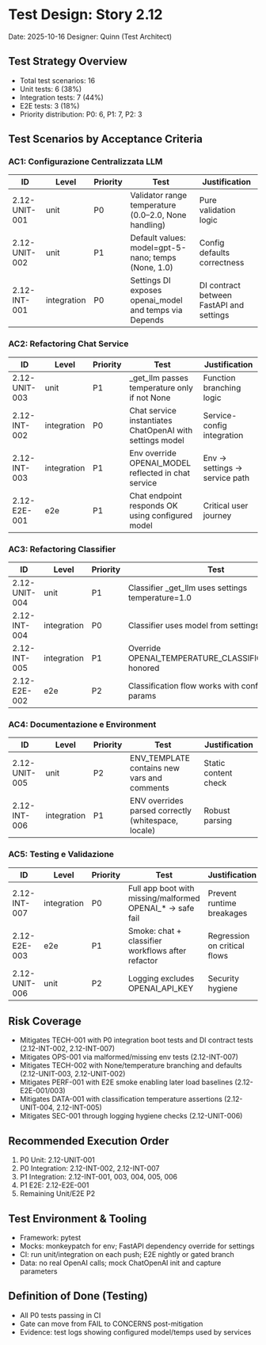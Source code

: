 # Test Design: Story 2.12

Date: 2025-10-16
Designer: Quinn (Test Architect)

## Test Strategy Overview

- Total test scenarios: 16
- Unit tests: 6 (38%)
- Integration tests: 7 (44%)
- E2E tests: 3 (18%)
- Priority distribution: P0: 6, P1: 7, P2: 3

## Test Scenarios by Acceptance Criteria

### AC1: Configurazione Centralizzata LLM

| ID            | Level       | Priority | Test                                                     | Justification |
| ------------- | ----------- | -------- | -------------------------------------------------------- | ------------- |
| 2.12-UNIT-001 | unit        | P0       | Validator range temperature (0.0–2.0, None handling)     | Pure validation logic |
| 2.12-UNIT-002 | unit        | P1       | Default values: model=gpt-5-nano; temps (None, 1.0)      | Config defaults correctness |
| 2.12-INT-001  | integration | P0       | Settings DI exposes openai_model and temps via Depends   | DI contract between FastAPI and settings |

### AC2: Refactoring Chat Service

| ID            | Level       | Priority | Test                                                     | Justification |
| ------------- | ----------- | -------- | -------------------------------------------------------- | ------------- |
| 2.12-UNIT-003 | unit        | P1       | _get_llm passes temperature only if not None             | Function branching logic |
| 2.12-INT-002  | integration | P0       | Chat service instantiates ChatOpenAI with settings model | Service-config integration |
| 2.12-INT-003  | integration | P1       | Env override OPENAI_MODEL reflected in chat service      | Env → settings → service path |
| 2.12-E2E-001  | e2e         | P1       | Chat endpoint responds OK using configured model         | Critical user journey |

### AC3: Refactoring Classifier

| ID            | Level       | Priority | Test                                                     | Justification |
| ------------- | ----------- | -------- | -------------------------------------------------------- | ------------- |
| 2.12-UNIT-004 | unit        | P1       | Classifier _get_llm uses settings temperature=1.0        | Function correctness |
| 2.12-INT-004  | integration | P0       | Classifier uses model from settings                      | Service-config integration |
| 2.12-INT-005  | integration | P1       | Override OPENAI_TEMPERATURE_CLASSIFICATION=1.0 honored  | Env override correctness |
| 2.12-E2E-002  | e2e         | P2       | Classification flow works with configured params         | End-to-end sanity |

### AC4: Documentazione e Environment

| ID            | Level       | Priority | Test                                                     | Justification |
| ------------- | ----------- | -------- | -------------------------------------------------------- | ------------- |
| 2.12-UNIT-005 | unit        | P2       | ENV_TEMPLATE contains new vars and comments              | Static content check |
| 2.12-INT-006  | integration | P1       | ENV overrides parsed correctly (whitespace, locale)      | Robust parsing |

### AC5: Testing e Validazione

| ID            | Level       | Priority | Test                                                     | Justification |
| ------------- | ----------- | -------- | -------------------------------------------------------- | ------------- |
| 2.12-INT-007  | integration | P0       | Full app boot with missing/malformed OPENAI_* → safe fail| Prevent runtime breakages |
| 2.12-E2E-003  | e2e         | P1       | Smoke: chat + classifier workflows after refactor        | Regression on critical flows |
| 2.12-UNIT-006 | unit        | P2       | Logging excludes OPENAI_API_KEY                          | Security hygiene |

## Risk Coverage

- Mitigates TECH-001 with P0 integration boot tests and DI contract tests (2.12-INT-002, 2.12-INT-007)
- Mitigates OPS-001 via malformed/missing env tests (2.12-INT-007)
- Mitigates TECH-002 with None/temperature branching and defaults (2.12-UNIT-003, 2.12-UNIT-002)
- Mitigates PERF-001 with E2E smoke enabling later load baselines (2.12-E2E-001/003)
- Mitigates DATA-001 with classification temperature assertions (2.12-UNIT-004, 2.12-INT-005)
- Mitigates SEC-001 through logging hygiene checks (2.12-UNIT-006)

## Recommended Execution Order

1. P0 Unit: 2.12-UNIT-001
2. P0 Integration: 2.12-INT-002, 2.12-INT-007
3. P1 Integration: 2.12-INT-001, 003, 004, 005, 006
4. P1 E2E: 2.12-E2E-001
5. Remaining Unit/E2E P2

## Test Environment & Tooling

- Framework: pytest
- Mocks: monkeypatch for env; FastAPI dependency override for settings
- CI: run unit/integration on each push; E2E nightly or gated branch
- Data: no real OpenAI calls; mock ChatOpenAI init and capture parameters

## Definition of Done (Testing)

- All P0 tests passing in CI
- Gate can move from FAIL to CONCERNS post-mitigation
- Evidence: test logs showing configured model/temps used by services
